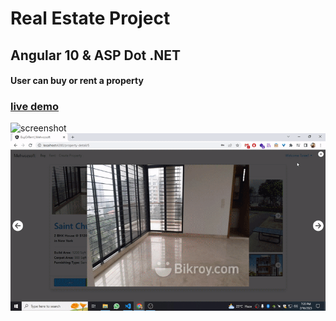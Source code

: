 # Real Estate Project
## Angular 10 & ASP Dot .NET
#### User can buy or rent a property

### [live demo](https://buyorrent-angular.web.app/)

![screenshot](screenshot/part1.gif)
![screenshot](screenshot/part2.gif)
